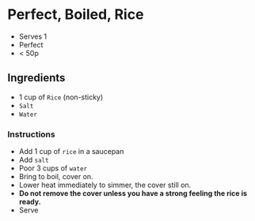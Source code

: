 # Perfect, Boiled, Rice

- Serves 1
- Perfect
- < 50p

## Ingredients

- 1 cup of `Rice` (non-sticky)
- `Salt`
- `Water`

### Instructions

- Add 1 cup of `rice` in a saucepan
- Add `salt`
- Poor 3 cups of `water`
- Bring to boil, cover on.
- Lower heat immediately to simmer, the cover still on.
- **Do not remove the cover unless you have a strong feeling the rice is ready.**
- Serve
